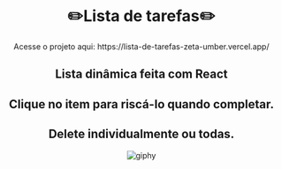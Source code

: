 <div align="center">
<h1>✏️Lista de tarefas✏️</h1>
  Acesse o projeto aqui: https://lista-de-tarefas-zeta-umber.vercel.app/
<h2>Lista dinâmica feita com React</h2>  
<h2>Clique no item para riscá-lo quando completar.</h2>  
<h2>Delete individualmente ou todas.</h2>  


![giphy](https://github.com/luanaxcardoso/lista-de-tarefas/assets/112970416/2189c0b3-8d24-4d2a-a623-0dac377ac1ce)
